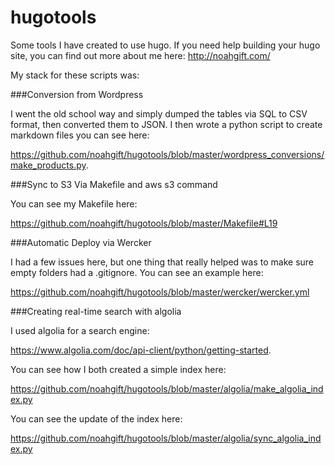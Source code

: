 # hugotools
Some tools I have created to use hugo.
If you need help building your hugo site, you can find out more about me here:  http://noahgift.com/

My stack for these scripts was:

###Conversion from Wordpress

I went the old school way and simply dumped the tables via SQL to CSV format, then converted them to JSON.  I then wrote a python script to create markdown files you can see here: 

  https://github.com/noahgift/hugotools/blob/master/wordpress_conversions/make_products.py.

###Sync to S3 Via Makefile and aws s3 command

You can see my Makefile here:

  https://github.com/noahgift/hugotools/blob/master/Makefile#L19

###Automatic Deploy via Wercker

I had a few issues here, but one thing that really helped was to make sure empty folders had a .gitignore.  You can see an example here:

  https://github.com/noahgift/hugotools/blob/master/wercker/wercker.yml

###Creating real-time search with algolia

I used algolia for a search engine:  
  
  https://www.algolia.com/doc/api-client/python/getting-started.  

You can see how I both created a simple index here:  
  
  https://github.com/noahgift/hugotools/blob/master/algolia/make_algolia_index.py

You can see the update of the index here:
  
  https://github.com/noahgift/hugotools/blob/master/algolia/sync_algolia_index.py
